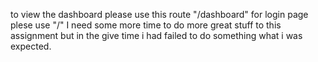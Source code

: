 to view the dashboard please use this route "/dashboard" 
for login page plese use "/" 
I need some more time to do more great stuff to this assignment but in the give time i had failed to do something what i was expected.
